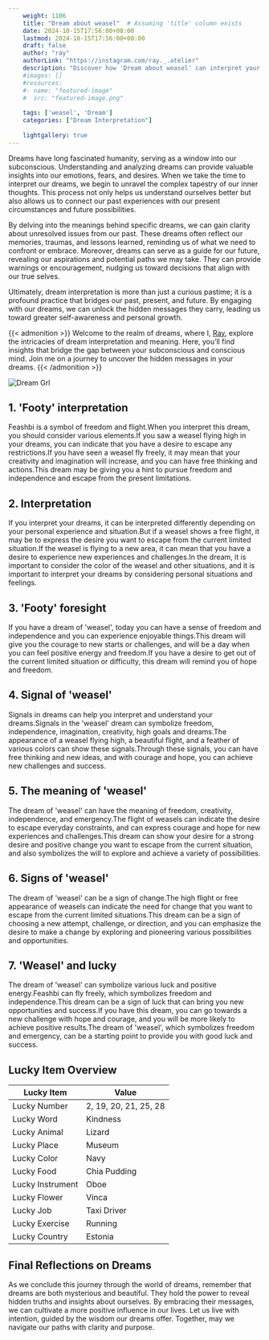 ```yaml
---
    weight: 1106
    title: "Dream about weasel"  # Assuming 'title' column exists
    date: 2024-10-15T17:56:00+08:00
    lastmod: 2024-10-15T17:56:00+08:00
    draft: false
    author: "ray"
    authorLink: "https://instagram.com/ray._.atelier"
    description: "Discover how 'Dream about weasel' can interpret your future and uncover its significant meanings in your life."
    #images: []
    #resources:
    #- name: "featured-image"
    #  src: "featured-image.png"
    
    tags: ['weasel', 'Dream']
    categories: ["Dream Interpretation"]
    
    lightgallery: true
---
```

    
Dreams have long fascinated humanity, serving as a window into our subconscious. Understanding and analyzing dreams can provide valuable insights into our emotions, fears, and desires. When we take the time to interpret our dreams, we begin to unravel the complex tapestry of our inner thoughts. This process not only helps us understand ourselves better but also allows us to connect our past experiences with our present circumstances and future possibilities.

By delving into the meanings behind specific dreams, we can gain clarity about unresolved issues from our past. These dreams often reflect our memories, traumas, and lessons learned, reminding us of what we need to confront or embrace. Moreover, dreams can serve as a guide for our future, revealing our aspirations and potential paths we may take. They can provide warnings or encouragement, nudging us toward decisions that align with our true selves.

Ultimately, dream interpretation is more than just a curious pastime; it is a profound practice that bridges our past, present, and future. By engaging with our dreams, we can unlock the hidden messages they carry, leading us toward greater self-awareness and personal growth.

{{< admonition >}}
Welcome to the realm of dreams, where I, [Ray](https://instagram.com/ray._.atelier), explore the intricacies of dream interpretation and meaning. Here, you’ll find insights that bridge the gap between your subconscious and conscious mind. Join me on a journey to uncover the hidden messages in your dreams.
{{< /admonition >}}

![Dream Grl](https://cdn.pixabay.com/photo/2017/11/02/03/35/gothic-2910057_1280.jpg "Dream Grl")

## 1. 'Footy' interpretation
Feashbi is a symbol of freedom and flight.When you interpret this dream, you should consider various elements.If you saw a weasel flying high in your dreams, you can indicate that you have a desire to escape any restrictions.If you have seen a weasel fly freely, it may mean that your creativity and imagination will increase, and you can have free thinking and actions.This dream may be giving you a hint to pursue freedom and independence and escape from the present limitations.

## 2. Interpretation
If you interpret your dreams, it can be interpreted differently depending on your personal experience and situation.But if a weasel shows a free flight, it may be to express the desire you want to escape from the current limited situation.If the weasel is flying to a new area, it can mean that you have a desire to experience new experiences and challenges.In the dream, it is important to consider the color of the weasel and other situations, and it is important to interpret your dreams by considering personal situations and feelings.

## 3. 'Footy' foresight
If you have a dream of 'weasel', today you can have a sense of freedom and independence and you can experience enjoyable things.This dream will give you the courage to new starts or challenges, and will be a day when you can feel positive energy and freedom.If you have a desire to get out of the current limited situation or difficulty, this dream will remind you of hope and freedom.

## 4. Signal of 'weasel'
Signals in dreams can help you interpret and understand your dreams.Signals in the 'weasel' dream can symbolize freedom, independence, imagination, creativity, high goals and dreams.The appearance of a weasel flying high, a beautiful flight, and a feather of various colors can show these signals.Through these signals, you can have free thinking and new ideas, and with courage and hope, you can achieve new challenges and success.

## 5. The meaning of 'weasel'
The dream of 'weasel' can have the meaning of freedom, creativity, independence, and emergency.The flight of weasels can indicate the desire to escape everyday constraints, and can express courage and hope for new experiences and challenges.This dream can show your desire for a strong desire and positive change you want to escape from the current situation, and also symbolizes the will to explore and achieve a variety of possibilities.

## 6. Signs of 'weasel'
The dream of 'weasel' can be a sign of change.The high flight or free appearance of weasels can indicate the need for change that you want to escape from the current limited situations.This dream can be a sign of choosing a new attempt, challenge, or direction, and you can emphasize the desire to make a change by exploring and pioneering various possibilities and opportunities.

## 7. 'Weasel' and lucky
The dream of 'weasel' can symbolize various luck and positive energy.Feashbi can fly freely, which symbolizes freedom and independence.This dream can be a sign of luck that can bring you new opportunities and success.If you have this dream, you can go towards a new challenge with hope and courage, and you will be more likely to achieve positive results.The dream of 'weasel', which symbolizes freedom and emergency, can be a starting point to provide you with good luck and success.

## Lucky Item Overview
| Lucky Item          | Value              |
|---------------|--------------------|
| Lucky Number        | 2, 19, 20, 21, 25, 28  |
| Lucky Word          | Kindness |
| Lucky Animal        | Lizard |
| Lucky Place         | Museum     |
| Lucky Color         | Navy     |
| Lucky Food          | Chia Pudding      |
| Lucky Instrument    | Oboe |
| Lucky Flower        | Vinca    |
| Lucky Job           | Taxi Driver       |
| Lucky Exercise      | Running  |
| Lucky Country       | Estonia    |


##  Final Reflections on Dreams

As we conclude this journey through the world of dreams, remember that dreams are both mysterious and beautiful. They hold the power to reveal hidden truths and insights about ourselves. By embracing their messages, we can cultivate a more positive influence in our lives. Let us live with intention, guided by the wisdom our dreams offer. Together, may we navigate our paths with clarity and purpose.
